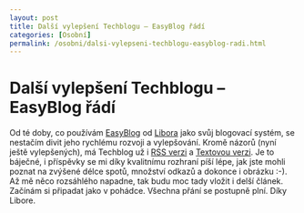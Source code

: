 ```yaml
---
layout: post
title: Další vylepšení Techblogu – EasyBlog řádí
categories: [Osobní]
permalink: /osobni/dalsi-vylepseni-techblogu-easyblog-radi.html
---
```

# Další vylepšení Techblogu – EasyBlog řádí

Od té doby, co používám [EasyBlog](http://www.elka.cz/denik/nabidka.htm) od [Libora](http://www.elka.cz/edenik/) jako svůj blogovací systém, se nestačím divit jeho rychlému rozvoji a vylepšování. Kromě názorů (nyní ještě vylepšených), má Techblog už i [RSS verzi](http://sweb.cz/techblog/rss.xml) a [Textovou verzi](http://sweb.cz/techblog/text.htm). Je to báječné, i příspěvky se mi díky kvalitnímu rozhraní píší lépe, jak jste mohli poznat na zvýšené délce spotů, množství odkazů a dokonce i obrázku :-). Až mě něco rozsáhlého napadne, tak budu moc tady vložit i delší článek. Začínám si připadat jako v pohádce. Všechna přání se postupně plní. Díky Libore.

